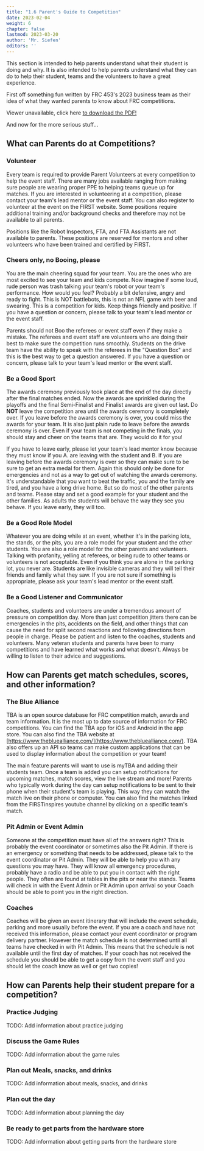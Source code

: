 ```yaml
---
title: "1.6 Parent's Guide to Competition"
date: 2023-02-04
weight: 6
chapter: false
lastmod: 2023-03-20
author: 'Mr. Siefen'
editors: ''
---
```


This section is intended to help parents understand what their student is doing and why. It is also intended to help parents understand what they can do to help their student, teams and the volunteers to have a great experience.

First off something fun written by FRC 453's 2023 business team as their idea of what they wanted parents to know about FRC competitions.

<object data="Parents Guide to FRC Competitions.pdf" type="application/pdf" width="100%" height="700px">
  <p>Viewer unavailable, click here <a href="Parents Guide to FRC Competitions.pdf">to download the PDF!</a></p>
</object>

And now for the more serious stuff...

## What can Parents do at Competitions?

### Volunteer

Every team is required to provide Parent Volunteers at every competition to help the event staff. There are many jobs available ranging from making sure people are wearing proper PPE to helping teams queue up for matches. If you are interested in volunteering at a competition, please contact your team's lead mentor or the event staff. You can also register to volunteer at the event on the FIRST website. Some positions require additional training and/or background checks and therefore may not be available to all parents.

Positions like the Robot Inspectors, FTA, and FTA Assistants are not available to parents. These positions are reserved for mentors and other volunteers who have been trained and certified by FIRST.

### Cheers only, no Booing, please

You are the main cheering squad for your team. You are the ones who are most excited to see your team and kids compete. Now imagine if some loud, rude person was trash talking your team's robot or your team's performance. How would you feel? Probably a bit defensive, angry and ready to fight. This is NOT battlebots, this is not an NFL game with beer and swearing. This is a competition for kids. Keep things friendly and positive. If you have a question or concern, please talk to your team's lead mentor or the event staff.

Parents should not Boo the referees or event staff even if they make a mistake. The referees and event staff are volunteers who are doing their best to make sure the competition runs smoothly. Students on the drive team have the ability to speak with the referees in the "Question Box" and this is the best way to get a question answered. If you have a question or concern, please talk to your team's lead mentor or the event staff.

### Be a Good Sport

The awards ceremony previously took place at the end of the day directly after the final matches ended. Now the awards are sprinkled during the playoffs and the final Semi-Finalist and Finalist awards are given out last. Do **NOT** leave the competition area until the awards ceremony is completely over. If you leave before the awards ceremony is over, you could miss the awards for your team. It is also just plain rude to leave before the awards ceremony is over. Even if your team is not competing in the finals, you should stay and cheer on the teams that are. They would do it for you!

If you have to leave early, please let your team's lead mentor know because they must know if you A. are leaving with the student and B. if you are leaving before the awards ceremony is over so they can make sure to be sure to get an extra medal for them. Again this should only be done for emergencies and not as a way to get out of watching the awards ceremony. It's understandable that you want to beat the traffic, you and the family are tired, and you have a long drive home. But so do most of the other parents and teams. Please stay and set a good example for your student and the other families. As adults the students will behave the way they see you behave. If you leave early, they will too.

### Be a Good Role Model

Whatever you are doing while at an event, whether it's in the parking lots, the stands, or the pits, you are a role model for your student and the other students. You are also a role model for the other parents and volunteers. Talking with profanity, yelling at referees, or being rude to other teams or volunteers is not acceptable. Even if you think you are alone in the parking lot, you never are. Students are like invisible cameras and they will tell their friends and family what they saw. If you are not sure if something is appropriate, please ask your team's lead mentor or the event staff.

### Be a Good Listener and Communicator

Coaches, students and volunteers are under a tremendous amount of pressure on competition day. More than just competition jitters there can be emergencies in the pits, accidents on the field, and other things that can cause the need for split second reactions and following directions from people in charge. Please be patient and listen to the coaches, students and volunteers. Many veteran students and parents have been to many competitions and have learned what works and what doesn't. Always be willing to listen to their advice and suggestions.

## How can Parents get match schedules, scores, and other information?

### The Blue Alliance

TBA is an open source database for FRC competition match, awards and team information. It is the most up to date source of information for FRC competitions. You can find the TBA app for iOS and Android in the app store. You can also find the TBA website at [https://www.thebluealliance.com/](https://www.thebluealliance.com/). TBA also offers up an API so teams can make custom applications that can be used to display information about the competition or your team!

The main feature parents will want to use is myTBA and adding their students team. Once a team is added you can setup notifications for upcoming matches, match scores, view the live stream and more! Parents who typically work during the day can setup notifications to be sent to their phone when their student's team is playing. This way they can watch the match live on their phone or computer. You can also find the matches linked from the FIRSTinspires youtube channel by clicking on a specific team's match.

### Pit Admin or Event Admin

Someone at the competition must have all of the answers right? This is probably the event coordinator or sometimes also the Pit Admin. If there is an emergency or something that needs to be addressed, please talk to the event coordinator or Pit Admin. They will be able to help you with any questions you may have. They will know all emergency procedures, probably have a radio and be able to put you in contact with the right people. They often are found at tables in the pits or near the stands. Teams will check in with the Event Admin or Pit Admin upon arrival so your Coach should be able to point you in the right direction.

### Coaches

Coaches will be given an event itinerary that will include the event schedule, parking and more usually before the event. If you are a coach and have not received this information, please contact your event coordinator or program delivery partner. However the match schedule is not determined until all teams have checked in with Pit Admin. This means that the schedule is not available until the first day of matches. If your coach has not received the schedule you should be able to get a copy from the event staff and you should let the coach know as well or get two copies!

## How can Parents help their student prepare for a competition?

### Practice Judging

TODO: Add information about practice judging

### Discuss the Game Rules

TODO: Add information about the game rules

### Plan out Meals, snacks, and drinks

TODO: Add information about meals, snacks, and drinks

### Plan out the day

TODO: Add information about planning the day

### Be ready to get parts from the hardware store

TODO: Add information about getting parts from the hardware store